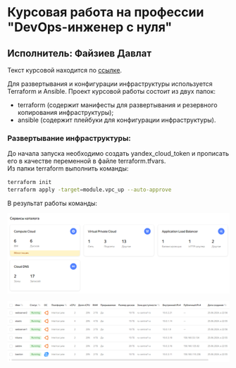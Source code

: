# Курсовая работа на профессии "DevOps-инженер с нуля"
## Исполнитель: Файзиев Давлат
Текст курсовой находится по [ссылке](https://github.com/netology-code/fops-sysadm-diplom/blob/diplom-zabbix/README.md).

Для развертывания и конфигурации инфраструктуры используется Terraform и Ansible.
Проект курсовой работы состоит из двух папок:
- terraform (содержит манифесты для развертывания и резервного копирования инфраструктуры);
- ansible (содержит плейбуки для конфигурации инфраструктуры).

### Развертывание инфраструктуры:
До начала запуска необходимо создать yandex_cloud_token и прописать его в качестве переменной в файле terraform.tfvars.  
Из папки terraform выполнить команды:
```sh
terraform init
terraform apply -target=module.vpc_up --auto-approve
```

В результат работы команды:

![Скриншот 1](img/1.png)
  
![Скриншот 2](img/2.png)
